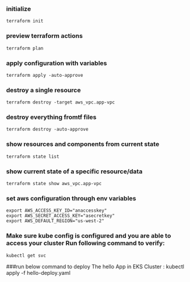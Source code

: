 ### initialize

    terraform init

### preview terraform actions

    terraform plan

### apply configuration with variables

    terraform apply -auto-approve

### destroy a single resource

    terraform destroy -target aws_vpc.app-vpc

### destroy everything fromtf files

    terraform destroy -auto-approve

### show resources and components from current state

    terraform state list

### show current state of a specific resource/data

    terraform state show aws_vpc.app-vpc    



### set aws configuration through env variables

    export AWS_ACCESS_KEY_ID="anaccesskey"
    export AWS_SECRET_ACCESS_KEY="asecretkey"
    export AWS_DEFAULT_REGION="us-west-2"

### Make sure kube config is configured and you are able to access your cluster Run following command to verify:
    kubectl get svc
###run below command to deploy The hello App in EKS Cluster :
  kubectl apply -f hello-deploy.yaml
